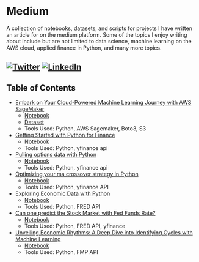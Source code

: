 # Medium
A collection of notebooks, datasets, and scripts for projects I have written an article for on the medium platform. Some of the topics I enjoy writing about include but are not limited to data science, machine learning on the AWS cloud, applied finance in Python, and many more topics.

[![Twitter](https://img.shields.io/badge/Twitter-grey?logo=x)](https://twitter.com/J_Ingle77)
[![LinkedIn](https://img.shields.io/badge/LinkedIn-grey?logo=Linkedin&logoColor=white)](https://www.linkedin.com/in/jacob-ingle-0a8355135/)
----
## **Table of Contents**
- [Embark on Your Cloud-Powered Machine Learning Journey with AWS SageMaker](https://medium.com/towards-aws/embark-on-your-cloud-powered-machine-learning-journey-with-aws-sagemaker-b782cc3b64ad) 
   - [Notebook](https://github.com/jingle77/Medium/tree/main/Embark%20on%20Your%20Cloud-Powered%20Machine%20Learning%20Journey%20with%20AWS%20SageMaker)
   - [Dataset](https://github.com/jingle77/Medium/blob/main/Embark%20on%20Your%20Cloud-Powered%20Machine%20Learning%20Journey%20with%20AWS%20SageMaker/FuelEconomy.csv)
   - Tools Used: Python, AWS Sagemaker, Boto3, S3
- [Getting Started with Python for Finance](https://medium.com/@jaingle77/getting-started-with-python-for-finance-f8c701ad602a)
   - [Notebook](https://github.com/jingle77/Medium/blob/main/Getting%20Started%20with%20Python%20for%20Finance/Getting_Started_with_Python_for_Finance%20(1).ipynb)
   - Tools Used: Python, yfinance api
- [Pulling options data with Python](https://medium.com/trading-data-analysis/pulling-options-data-with-python-80568cf3f50f)
   - [Notebook](https://github.com/jingle77/Medium/blob/main/Pulling%20options%20data%20with%20Python/Pulling_options_data_with_Python.ipynb)
   - Tools Used: Python, yfinance api
- [Optimizing your ma crossover strategy in Python](https://medium.com/trading-data-analysis/optimizing-your-ma-crossover-strategy-in-python-6fa8429aea58)
   - [Notebook](https://github.com/jingle77/Medium/blob/main/Optimizing%20your%20MA%20Crossover%20Strategy%20in%20Python/Optimizing_your_ma_crossover_strategy_in_Python.ipynb)
   - Tools Used: Python, yfinance API
 - [Exploring Economic Data with Python](https://medium.com/datadriveninvestor/exploring-economic-data-with-python-5d5b0a86cfda)
   - [Notebook](https://github.com/jingle77/Medium/blob/main/Exploring%20Economic%20Data%20with%20Python/Exploring_Economic_Data_with_Python.ipynb)
   - Tools Used: Python, FRED API
 - [Can one predict the Stock Market with Fed Funds Rate?](https://medium.com/@jaingle77/can-one-predict-the-stock-market-with-fed-funds-rate-8499dbab19db)
   - [Notebook](https://github.com/jingle77/Medium/blob/main/Can%20one%20predict%20the%20Stock%20Market%20with%20Fed%20Funds%20Rate%3F/Can_one_predict_the_Stock_Market_with_Fed_Funds_Rate_.ipynb)
   - Tools Used: Python, FRED API, yfinance
 - [Unveiling Economic Rhythms: A Deep Dive into Identifying Cycles with Machine Learning](https://medium.com/@jaingle77/can-one-predict-the-stock-market-with-fed-funds-rate-8499dbab19db)
   - [Notebook](https://github.com/jingle77/Medium/blob/main/Can%20one%20predict%20the%20Stock%20Market%20with%20Fed%20Funds%20Rate%3F/Can_one_predict_the_Stock_Market_with_Fed_Funds_Rate_.ipynb)
   - Tools Used: Python, FMP API
  
   
